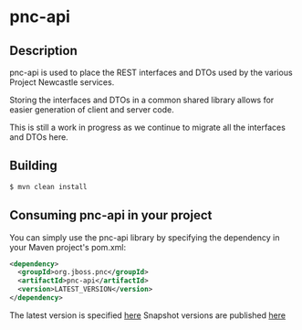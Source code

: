 # pnc-api

## Description

pnc-api is used to place the REST interfaces and DTOs used by the various
Project Newcastle services.

Storing the interfaces and DTOs in a common shared library allows for easier
generation of client and server code.

This is still a work in progress as we continue to migrate all the interfaces
and DTOs here.

## Building
```bash
$ mvn clean install
```

## Consuming pnc-api in your project
You can simply use the pnc-api library by specifying the dependency in your
Maven project's pom.xml:
```xml
<dependency>
  <groupId>org.jboss.pnc</groupId>
  <artifactId>pnc-api</artifactId>
  <version>LATEST_VERSION</version>
</dependency>
```

The latest version is specified [here](https://repo1.maven.org/maven2/org/jboss/pnc/pnc-api/maven-metadata.xml)
Snapshot versions are published [here](https://repository.jboss.org/org/jboss/pnc/pnc-api/)

